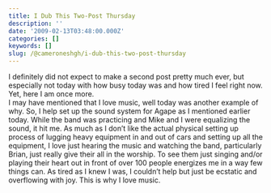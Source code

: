 ```yaml
---
title: I Dub This Two-Post Thursday
description: ''
date: '2009-02-13T03:48:00.000Z'
categories: []
keywords: []
slug: /@cameroneshgh/i-dub-this-two-post-thursday
---
```


I definitely did not expect to make a second post pretty much ever, but especially not today with how busy today was and how tired I feel right now. Yet, here I am once more.  
I may have mentioned that I love music, well today was another example of why. So, I help set up the sound system for Agape as I mentioned earlier today. While the band was practicing and Mike and I were equalizing the sound, it hit me. As much as I don’t like the actual physical setting up process of lugging heavy equipment in and out of cars and setting up all the equipment, I love just hearing the music and watching the band, particularly Brian, just really give their all in the worship. To see them just singing and/or playing their heart out in front of over 100 people energizes me in a way few things can. As tired as I knew I was, I couldn’t help but just be ecstatic and overflowing with joy. This is why I love music.
